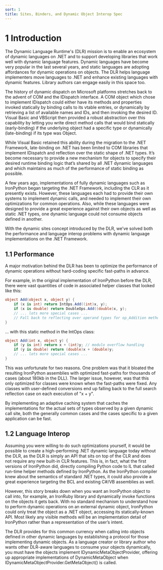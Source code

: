 ```yaml
---
sort: 1
title: Sites, Binders, and Dynamic Object Interop Spec
---
```


# 1 Introduction

The Dynamic Language Runtime's (DLR) mission is to enable an ecosystem of dynamic languages on .NET and to support developing libraries that work well with dynamic language features. Dynamic languages have become very popular in the last several years, and static languages are adopting affordances for dynamic operations on objects. The DLR helps language implementers move languages to .NET and enhance existing languages with dynamic features. Library authors can engage easily in this space too.

The history of dynamic dispatch on Microsoft platforms stretches back to the advent of COM and the IDispatch interface. A COM object which chose to implement IDispatch could either have its methods and properties invoked statically by binding calls to its vtable entries, or dynamically by retrieving a list of available names and IDs, and then invoking the desired ID. Visual Basic and VBScript then provided a robust abstraction over this capability by letting you write direct method calls that would bind statically (early-binding) if the underlying object had a specific type or dynamically (late-binding) if its type was Object.

While Visual Basic retained this ability during the migration to the .NET Framework, late-binding on .NET has been limited to COM libraries that implement IDispatch and reflection over the static shape of .NET types. It’s become necessary to provide a new mechanism for objects to specify their desired runtime binding logic that’s shared by all .NET dynamic languages and which maintains as much of the performance of static binding as possible.

A few years ago, implementations of fully dynamic languages such as IronPython began targeting the .NET Framework, including the CLR as it presently exists. However, these languages each had to provide their own systems to implement dynamic calls, and needed to implement their own optimizations for common operations. Also, while these languages were designed to provide a great experience against their own objects as well as static .NET types, one dynamic language could not consume objects defined in another.

With the dynamic sites concept introduced by the DLR, we’ve solved both the performance and language interop problems with dynamic language implementations on the .NET Framework.

<h2 id="performance">1.1 Performance</h2>

A major motivation behind the DLR has been to optimize the performance of dynamic operations without hard-coding specific fast-paths in advance.

For example, in the original implementation of IronPython before the DLR, there were vast quantities of code in associated helper classes that looked like this:

``` csharp
object Add(object x, object y) {
    if (x is int) return IntOps.Add((int)x, y);
    if (x is double) return DoubleOps.Add((double)x, y);
    // ... lots more special cases ...
    // Fall back to reflecting over operand types for op_Addition method
}
```

… with this static method in the IntOps class:

``` csharp
object Add(int x, object y) {
    if (y is int) return x + (int)y; // modulo overflow handling
    if (y is double) return (double)x + (double)y;
    // ... lots more special cases ...
}
```

This was unfortunate for two reasons. One problem was that it bloated the resulting IronPython assemblies with optimized fast-paths for thousands of cases (about 180kb in the DLL). The larger issue, however, was that this only optimized for classes were known when the fast-paths were fixed. Any classes with user-defined conversions end up falling back to the full search reflection case on each execution of "x + y".

By implementing an adaptive caching system that caches the implementations for the actual sets of types observed by a given dynamic call site, both the generally common cases and the cases specific to a given application can be fast.

<h2 id="language-interop">1.2 Language Interop</h2>

Assuming you were willing to do such optimizations yourself, it would be possible to create a high-performing .NET dynamic language today without the DLR, as the DLR is simply an API that sits on top of the CLR and does not require any new built-in CLR features. This is, in fact, what the first versions of IronPython did, directly compiling Python code to IL that called run-time helper methods defined by IronPython. As the IronPython compiler knew about the semantics of standard .NET types, it could also provide a great experience targeting the BCL and existing C\#/VB assemblies as well.

However, this story breaks down when you want an IronPython object to call into, for example, an IronRuby library and dynamically invoke functions on the objects it gets back. With no standard mechanism to understand how to perform dynamic operations on an external dynamic object, IronPython could only treat the object as a .NET object, accessing its statically-known API. Most likely any visible methods will be an implementation detail of IronPython rather than a representation of the user’s intent.

The DLR provides for this common currency when calling into objects defined in other dynamic languages by establishing a protocol for those implementing dynamic objects. As a language creator or library author who wants other DLR-aware languages to consume your objects dynamically, you must have the objects implement IDynamicMetaObjectProvider, offering up appropriate implementations of DynamicMetaObject when IDynamicMetaObjectProvider.GetMetaObject() is called.
